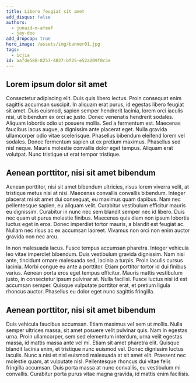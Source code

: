 ```yaml
---
title: Libero feugiat sit amet
add_disqus: false
authors:
  - junaid-m-afeef
  - jay-doe
add_dropcap: true
hero_image: /assets/img/banner01.jpg
tags:
  - icjia
id: aafde588-8257-4827-bf25-e52a209f0c5e
---
```

## Lorem ipsum dolor sit amet

Consectetur adipiscing elit. Duis quis libero lectus. Proin consequat enim sagittis accumsan suscipit. In aliquam erat purus, id egestas libero feugiat sit amet. Duis euismod, sapien semper hendrerit lacinia, lorem orci iaculis nisi, ut bibendum ex orci ac justo. Donec venenatis hendrerit sodales. Aliquam lobortis odio ut posuere mollis. Sed a fermentum est. Maecenas faucibus lacus augue, a dignissim ante placerat eget. Nulla gravida ullamcorper odio vitae scelerisque. Phasellus bibendum eleifend lorem vel sodales. Donec fermentum sapien ut ex pretium maximus. Phasellus sed nisl neque. Mauris molestie convallis dolor eget tempus. Aliquam erat volutpat. Nunc tristique ut erat tempor tristique.

## Aenean porttitor, nisi sit amet bibendum

Aenean porttitor, nisi sit amet bibendum ultricies, risus lorem viverra velit, at tristique metus nisi at nisi. Maecenas convallis convallis bibendum. Integer placerat mi sit amet dui consequat, eu maximus quam dapibus. Nam nec pellentesque sapien, eu aliquam velit. Curabitur vestibulum efficitur mauris eu dignissim. Curabitur in nunc nec sem blandit semper nec id libero. Duis nec quam ut purus molestie finibus. Maecenas quis diam non ipsum lobortis luctus eget in eros. Donec imperdiet tortor mauris, a blandit est feugiat ac. Nullam nec risus ac ex accumsan laoreet. Vivamus non orci non enim auctor gravida non nec arcu.

In non malesuada lacus. Fusce tempus accumsan pharetra. Integer vehicula leo vitae imperdiet bibendum. Duis vestibulum gravida dignissim. Nam nisi ante, tincidunt ornare malesuada sed, lacinia a turpis. Proin iaculis cursus lacinia. Morbi congue eu ante a porttitor. Etiam porttitor tortor id dui finibus varius. Aenean porta eros eget tempus efficitur. Mauris mattis vestibulum justo, in consectetur ipsum pulvinar at. Nulla facilisi. Fusce luctus nisi id est accumsan semper. Quisque vulputate porttitor erat, et pretium ligula rhoncus auctor. Phasellus eu dolor eget nunc sagittis fringilla.

## Aenean porttitor, nisi sit amet bibendum

Duis vehicula faucibus accumsan. Etiam maximus vel sem ut mollis. Nulla semper ultrices massa, sit amet posuere velit pulvinar quis. Nam in egestas urna. Proin ullamcorper, sem sed elementum interdum, urna velit egestas massa, id mattis massa ante vel mi. Etiam sit amet pharetra elit. Quisque blandit lacinia enim, et tristique nunc euismod vel. Donec dignissim luctus iaculis. Nunc a nisi et nisl euismod malesuada at sit amet elit. Praesent nec molestie quam, at vulputate nisl. Pellentesque rhoncus dui vitae felis fringilla accumsan. Duis porta massa at nunc convallis, eu vestibulum mi convallis. Curabitur porta purus vitae magna gravida, id mattis enim facilisis.